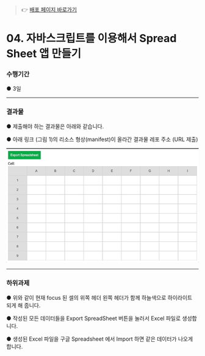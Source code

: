 > 👉 [배포 페이지 바로가기](https://sj70.github.io/Spread_Sheet/)

# 04. 자바스크립트를 이용해서 Spread Sheet 앱 만들기

### 수행기간

● 3일

---
### 결과물

● 제출해야 하는 결과물은 아래와 같습니다.

● 아래 링크 (그림 1)의 리소스 형상(manifest)이 올라간 결과물 레포 주소 (URL 제출)

![img](./img/spread-sheet-ref.gif)

---
### 하위과제

● 위와 같이 현재 focus 된 셀의 위쪽 헤더 왼쪽 헤더가 함께 하늘색으로 하이라이트 되게 해 줍니다.

● 작성된 모든 데이터들을 Export SpreadSheet 버튼을 눌러서 Excel 파일로 생성합니다.

● 생성된 Excel 파일을 구글 Spreadsheet 에서 Import 하면 같은 데이터가 나오게 합니다.
